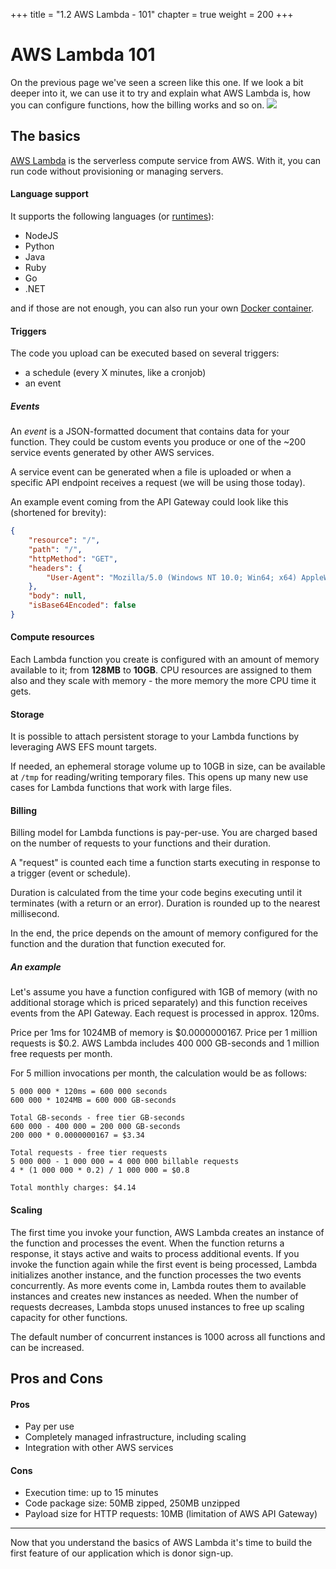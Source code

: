 +++
title = "1.2 AWS Lambda - 101"
chapter = true
weight = 200
+++

# AWS Lambda 101

On the previous page we've seen a screen like this one. If we look a bit deeper into it, we can use it to try and explain
what AWS Lambda is, how you can configure functions, how the billing works and so on.
![](/images/first_lambda.png)

## The basics

[AWS Lambda](https://docs.aws.amazon.com/lambda/latest/dg/welcome.html) is the serverless compute service from AWS. With it, you can run code without provisioning or managing servers.

#### Language support
It supports the following languages (or [runtimes](https://docs.aws.amazon.com/lambda/latest/dg/lambda-runtimes.html)):
- NodeJS
- Python
- Java
- Ruby
- Go
- .NET

and if those are not enough, you can also run your own [Docker container](https://docs.aws.amazon.com/lambda/latest/dg/lambda-images.html).

#### Triggers
The code you upload can be executed based on several triggers:
- a schedule (every X minutes, like a cronjob)
- an event

##### Events
An _event_ is a JSON-formatted document that contains data for your function. They could be custom events you produce
or one of the ~200 service events generated by other AWS services.

A service event can be generated when a file is uploaded or when a specific API endpoint receives a request 
(we will be using those today).

An example event coming from the API Gateway could look like this (shortened for brevity):
```json
{
	"resource": "/",
	"path": "/",
	"httpMethod": "GET",
	"headers": {
		"User-Agent": "Mozilla/5.0 (Windows NT 10.0; Win64; x64) AppleWebKit/537.36 (KHTML, like Gecko) Chrome/80.0.3987.132 Safari/537.36"
	},
	"body": null,
	"isBase64Encoded": false
}
```

#### Compute resources

Each Lambda function you create is configured with an amount of memory available to it; from **128MB** to **10GB**. CPU resources are assigned to them also and they scale with memory - the more memory the more CPU time it gets.

#### Storage

It is possible to attach persistent storage to your Lambda functions by leveraging AWS EFS mount targets.

If needed, an ephemeral storage volume up to 10GB in size, can be available at `/tmp` for reading/writing temporary files. This opens up many new use cases for Lambda functions that work with large files.

#### Billing

Billing model for Lambda functions is pay-per-use. You are charged based on the number of requests to your functions and their duration.

A "request" is counted each time a function starts executing in response to a trigger (event or schedule).

Duration is calculated from the time your code begins executing until it terminates (with a return or an error). Duration is rounded up to the nearest millisecond.

In the end, the price depends on the amount of memory configured for the function and the duration that function executed for.

##### An example

Let's assume you have a function configured with 1GB of memory (with no additional storage which is priced separately) and this function receives events from the API Gateway. Each request is processed in approx. 120ms.

Price per 1ms for 1024MB of memory is $0.0000000167. Price per 1 million requests is $0.2. AWS Lambda includes 400 000 GB-seconds and 1 million free requests per month.

For 5 million invocations per month, the calculation would be as follows:

```Total request time
5 000 000 * 120ms = 600 000 seconds
600 000 * 1024MB = 600 000 GB-seconds

Total GB-seconds - free tier GB-seconds
600 000 - 400 000 = 200 000 GB-seconds
200 000 * 0.0000000167 = $3.34

Total requests - free tier requests
5 000 000 - 1 000 000 = 4 000 000 billable requests
4 * (1 000 000 * 0.2) / 1 000 000 = $0.8

Total monthly charges: $4.14
```

#### Scaling

The first time you invoke your function, AWS Lambda creates an instance of the function and processes the event. When the function returns a response, it stays active and waits to process additional events. If you invoke the function again while the first event is being processed, Lambda initializes another instance, and the function processes the two events concurrently. As more events come in, Lambda routes them to available instances and creates new instances as needed. When the number of requests decreases, Lambda stops unused instances to free up scaling capacity for other functions.

The default number of concurrent instances is 1000 across all functions and can be increased.

## Pros and Cons

#### Pros

- Pay per use
- Completely managed infrastructure, including scaling
- Integration with other AWS services

#### Cons

- Execution time: up to 15 minutes
- Code package size: 50MB zipped, 250MB unzipped
- Payload size for HTTP requests: 10MB (limitation of AWS API Gateway)

***

Now that you understand the basics of AWS Lambda it's time to build the first feature of our application which is donor sign-up.